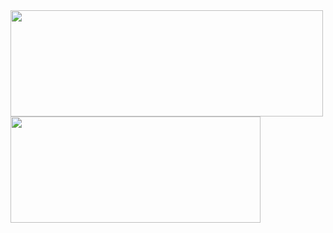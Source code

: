 <a href="https://github.com/huyikai?tab=repositories">
    <img align="center" height="170" width="500px" src="https://github-readme-stats.vercel.app/api?username=huyikai&count_private=true&show_icons=true&layout=compact&title_color=ffffff&icon_color=79ff97&text_color=aaaaaa&bg_color=0e1116&border_color=888888"/>
</a><a href="https://github.com/huyikai">
    <img align="center" height="170" width="400px" src="https://github-readme-stats.vercel.app/api/top-langs/?username=huyikai&layout=compact&title_color=ffffff&icon_color=79ff97&text_color=aaaaaa&bg_color=0e1116&border_color=888888"/>
</a>


